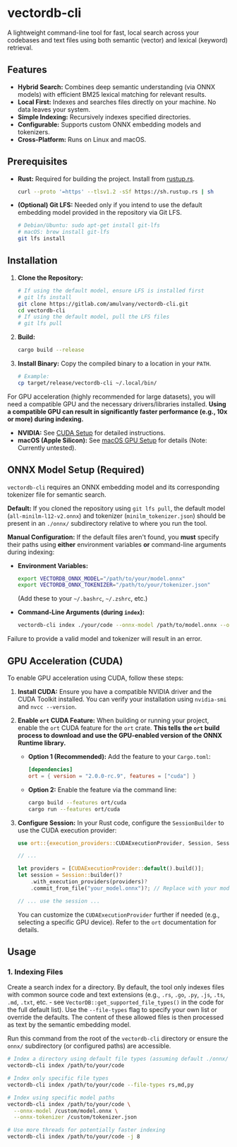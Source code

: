 # vectordb-cli

A lightweight command-line tool for fast, local search across your codebases and text files using both semantic (vector) and lexical (keyword) retrieval.

## Features

-   **Hybrid Search:** Combines deep semantic understanding (via ONNX models) with efficient BM25 lexical matching for relevant results.
-   **Local First:** Indexes and searches files directly on your machine. No data leaves your system.
-   **Simple Indexing:** Recursively indexes specified directories.
-   **Configurable:** Supports custom ONNX embedding models and tokenizers.
-   **Cross-Platform:** Runs on Linux and macOS.

## Prerequisites

-   **Rust:** Required for building the project. Install from [rustup.rs](https://rustup.rs/).
    ```bash
    curl --proto '=https' --tlsv1.2 -sSf https://sh.rustup.rs | sh
    ```
-   **(Optional) Git LFS:** Needed only if you intend to use the default embedding model provided in the repository via Git LFS.
    ```bash
    # Debian/Ubuntu: sudo apt-get install git-lfs
    # macOS: brew install git-lfs
    git lfs install 
    ```

## Installation

1.  **Clone the Repository:**
    ```bash
    # If using the default model, ensure LFS is installed first
    # git lfs install 
    git clone https://gitlab.com/amulvany/vectordb-cli.git 
    cd vectordb-cli
    # If using the default model, pull the LFS files
    # git lfs pull 
    ```

2.  **Build:**
    ```bash
    cargo build --release
    ```

3.  **Install Binary:** Copy the compiled binary to a location in your `PATH`.
    ```bash
    # Example:
    cp target/release/vectordb-cli ~/.local/bin/ 
    ```

For GPU acceleration (highly recommended for large datasets), you will need a compatible GPU and the necessary drivers/libraries installed. **Using a compatible GPU can result in significantly faster performance (e.g., 10x or more) during indexing.**
*   **NVIDIA:** See [CUDA Setup](docs/CUDA_SETUP.md) for detailed instructions.
*   **macOS (Apple Silicon):** See [macOS GPU Setup](docs/MACOS_GPU_SETUP.md) for details (Note: Currently untested).

## ONNX Model Setup (Required)

`vectordb-cli` requires an ONNX embedding model and its corresponding tokenizer file for semantic search.

**Default:** If you cloned the repository using `git lfs pull`, the default model (`all-minilm-l12-v2.onnx`) and tokenizer (`minilm_tokenizer.json`) should be present in an `./onnx/` subdirectory relative to where you run the tool.

**Manual Configuration:** If the default files aren't found, you **must** specify their paths using **either** environment variables **or** command-line arguments during indexing:

*   **Environment Variables:**
    ```bash
    export VECTORDB_ONNX_MODEL="/path/to/your/model.onnx"
    export VECTORDB_ONNX_TOKENIZER="/path/to/your/tokenizer.json"
    ```
    (Add these to your `~/.bashrc`, `~/.zshrc`, etc.)

*   **Command-Line Arguments (during `index`):**
    ```bash
    vectordb-cli index ./your/code --onnx-model /path/to/model.onnx --onnx-tokenizer /path/to/tokenizer.json
    ```

Failure to provide a valid model and tokenizer will result in an error.

## GPU Acceleration (CUDA)

To enable GPU acceleration using CUDA, follow these steps:

1.  **Install CUDA:** Ensure you have a compatible NVIDIA driver and the CUDA Toolkit installed. You can verify your installation using `nvidia-smi` and `nvcc --version`.
2.  **Enable `ort` CUDA Feature:** When building or running your project, enable the `ort` CUDA feature for the `ort` crate. **This tells the `ort` build process to download and use the GPU-enabled version of the ONNX Runtime library.**
    *   **Option 1 (Recommended):** Add the feature to your `Cargo.toml`:
        ```toml
        [dependencies]
        ort = { version = "2.0.0-rc.9", features = ["cuda"] }
        ```
    *   **Option 2:** Enable the feature via the command line:
        ```bash
        cargo build --features ort/cuda
        cargo run --features ort/cuda
        ```
3.  **Configure Session:** In your Rust code, configure the `SessionBuilder` to use the CUDA execution provider:
    ```rust
    use ort::{execution_providers::CUDAExecutionProvider, Session, SessionBuilder};

    // ...

    let providers = [CUDAExecutionProvider::default().build()];
    let session = Session::builder()?
        .with_execution_providers(providers)?
        .commit_from_file("your_model.onnx")?; // Replace with your model path

    // ... use the session ...
    ```

    You can customize the `CUDAExecutionProvider` further if needed (e.g., selecting a specific GPU device). Refer to the `ort` documentation for details.

## Usage

### 1. Indexing Files

Create a search index for a directory. By default, the tool only indexes files with common source code and text extensions (e.g., `.rs`, `.go`, `.py`, `.js`, `.ts`, `.md`, `.txt`, etc. - see `VectorDB::get_supported_file_types()` in the code for the full default list). Use the `--file-types` flag to specify your own list or override the defaults. The content of these allowed files is then processed as text by the semantic embedding model.

Run this command from the root of the `vectordb-cli` directory or ensure the `onnx/` subdirectory (or configured paths) are accessible.

```bash
# Index a directory using default file types (assuming default ./onnx/ model)
vectordb-cli index /path/to/your/code

# Index only specific file types
vectordb-cli index /path/to/your/code --file-types rs,md,py

# Index using specific model paths
vectordb-cli index /path/to/your/code \
  --onnx-model /custom/model.onnx \
  --onnx-tokenizer /custom/tokenizer.json

# Use more threads for potentially faster indexing
vectordb-cli index /path/to/your/code -j 8 
```